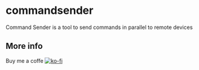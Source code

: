 # commandsender
Command Sender is a tool to send commands in parallel to remote devices

## More info
Buy me a coffe [![ko-fi](https://www.ko-fi.com/img/githubbutton_sm.svg)](https://ko-fi.com/U7U01LTQB)
